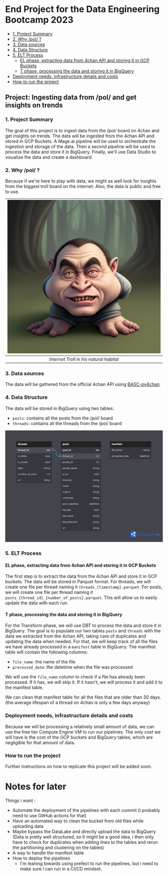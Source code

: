 # End Project for the Data Engineering Bootcamp 2023 <!-- omit in toc -->

- [1. Project Summary](#1-project-summary)
- [2. Why /pol/ ?](#2-why-pol-)
- [3. Data sources](#3-data-sources)
- [4. Data Structure](#4-data-structure)
- [5. ELT Process](#5-elt-process)
  - [EL phase, extracting data from 4chan API and storing it in GCP Buckets](#el-phase-extracting-data-from-4chan-api-and-storing-it-in-gcp-buckets)
  - [T phase, processing the data and storing it in BigQuery](#t-phase-processing-the-data-and-storing-it-in-bigquery)
- [Deployment needs, infrastructure details and costs](#deployment-needs-infrastructure-details-and-costs)
- [How to run the project](#how-to-run-the-project)

## Project: Ingesting data from /pol/ and get insights on trends <!-- omit in toc -->

### 1. Project Summary

The goal of this project is to ingest data from the /pol/ board on 4chan and get insights on trends. The data will be ingested from the 4chan API and stored in GCP Buckets. A Mage.ai pipeline will be used to orchestrate the ingestion and storage of the data. Then a second pipeline will be used to process the data and store it in BigQuery. Finally, we'll use Data Studio to visualize the data and create a dashboard.

### 2. Why /pol/ ?

Because if we're here to play with data, we might as well look for insights from the biggest troll board on the internet. Also, the data is public and free to use.

|![Internet Troll](images/00242-4293654995-internet%20troll.png)|
|:--:| 
| *Internet Troll in his natural habitat* |

### 3. Data sources

The data will be gathered from the official 4chan API using [BASC-py4chan](https://basc-py4chan.readthedocs.io/en/latest/index.html).

### 4. Data Structure

The data will be stored in BigQuery using two tables:

- `posts`: contains all the posts from the /pol/ board
- `threads`: contains all the threads from the /pol/ board

![Data Structure](./images/data_table.png)

### 5. ELT Process

#### EL phase, extracting data from 4chan API and storing it in GCP Buckets

The first step is to extract the data from the 4chan API and store it in GCP buckets. The data will be stored in Parquet format.
For threads, we will create one file per thread naming it `threads_{timestamp}.parquet`.
For posts, we will create one file per thread naming it `posts_{thread_id}_{number_of_posts}.parquet`. This will allow us to easily update the data with each run.

#### T phase, processing the data and storing it in BigQuery

For the Transform phase, we will use DBT to process the data and store it in BigQuery.
The goal is to populate our two tables `posts` and `threads` with the data we extracted from the 4chan API, taking care of duplicates and updating the data when needed.
For that, we will keep track of all the files we have already processed in a `manifest` table in BigQuery.
The manifest table will contain the following columns:

- `file_name`: the name of the file
- `processed_date`: the datetime when the file was processed

We will use the `file_name` column to check if a file has already been processed. If it has, we will skip it. If it hasn't, we will process it and add it to the manifest table.

We can clean that manifest table for all the files that are older than 30 days. (the average lifespan of a thread on 4chan is only a few days anyway)

### Deployment needs, infrastructure details and costs

Because we will be processing a relatively small amount of data, we can use the free tier Compute Engine VM to run our pipelines.
The only cost we will have is the cost of the GCP buckets and BigQuery tables, which are negligible for that amount of data.

### How to run the project

Further instructions on how to replicate this project will be added soon.


# Notes for later

Things i want :

- Automate the deployment of the pipelines with each commit (i probably need to use GitHub actions for that)
- Have an automated way to clean the bucket from old files while uploading data
- Maybe bypass the DataLake and directly upload the data to BigQuery (Data is pretty well structured, so it might be a good idea, i then only have to check for duplicates when adding lines to the tables and rerun the partitioning and clustering on the tables)
- A way to handle the manifest table
- How to deploy the pipelines
  - I'm leaning towards using prefect to run the pipelines, but i need to make sure I can run in a CI/CD mindset.
